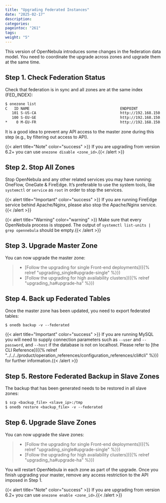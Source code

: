 ```yaml
---
title: "Upgrading Federated Instances"
date: "2025-02-17"
description:
categories:
pageintoc: "261"
tags:
weight: "5"
---
```


<a id="upgrade-federation"></a>

<!--# Upgrading a Federation -->

<!-- TYPE A. NO CHANGES IN FEDERATION TABLES

This version of OpenNebula does not modify the federation data model. You can upgrade each zone asynchronously following the corresponding guide:

* :ref:`Follow the upgrading for single Front-end deployments <upgrading_single>`
* :ref:`Follow the upgrading for high availability clusters <upgrading_ha>` -->
<!-- TYPE B. CHANGES IN FEDERATION TABLES -->

This version of OpenNebula introduces some changes in the federation data model. You need to coordinate the upgrade across zones and upgrade them at the same time.

## Step 1. Check Federation Status

Check that federation is in sync and all zones are at the same index (FED_INDEX):

```default
$ onezone list
C   ID NAME                                         ENDPOINT                                      FED_INDEX
   101 S-US-CA                                      http://192.168.150.3:2633/RPC2                715438
   100 S-EU-GE                                      http://192.168.150.2:2633/RPC2                715438
*    0 M-EU-FR                                      http://192.168.150.1:2633/RPC2                715438
```

It is a good idea to prevent any API access to the master zone during this step (e.g., by filtering out access to API).

{{< alert title="Note" color="success" >}}
If you are upgrading from version 6.2+ you can use `onezone disable <zone_id>`.{{< /alert >}} 

## Step 2. Stop All Zones

Stop OpenNebula and any other related services you may have running: OneFlow, OneGate & FireEdge. It’s preferable to use the system tools, like `systemctl` or `service` as `root` in order to stop the services.

{{< alert title="Important" color="success" >}}
If you are running FireEdge service behind Apache/Nginx, please also stop the Apache/Nginx service.{{< /alert >}} 

{{< alert title="Warning" color="warning" >}}
Make sure that every OpenNebula process is stopped. The output of `systemctl list-units | grep opennebula` should be empty.{{< /alert >}} 

## Step 3. Upgrade Master Zone

You can now upgrade the master zone:

> * [Follow the upgrading for single Front-end deployments]({{% relref "upgrading_single#upgrade-single" %}})
> * [Follow the upgrading for high availability clusters]({{% relref "upgrading_ha#upgrade-ha" %}})

## Step 4. Back up Federated Tables

Once the master zone has been updated, you need to export federated tables:

```default
$ onedb backup -v --federated
```

{{< alert title="Important" color="success" >}}
If you are running MySQL you will need to supply connection parameters such as `--user` and `--password`, and `--host` if the database is not on localhost. Please refer to [the CLI Reference]({{% relref "../../../product/operation_references/configuration_references/cli#cli" %}}) for further information.{{< /alert >}} 

## Step 5. Restore Federated Backup in Slave Zones

The backup that has been generated needs to be restored in all slave zones:

```default
$ scp <backup_file> <slave_ip>:/tmp
$ onedb restore <backup_file> -v --federated
```

## Step 6. Upgrade Slave Zones

You can now upgrade the slave zones:

> * [Follow the upgrading for single Front-end deployments]({{% relref "upgrading_single#upgrade-single" %}})
> * [Follow the upgrading for high availability clusters]({{% relref "upgrading_ha#upgrade-ha" %}})

You will restart OpenNebula in each zone as part of the upgrade. Once you finish upgrading your master, remove any access restriction to the API imposed in Step 1.

{{< alert title="Note" color="success" >}}
If you are upgrading from version 6.2+ you can use `onezone enable <zone_id>`.{{< /alert >}} 
